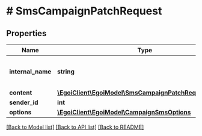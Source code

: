 # # SmsCampaignPatchRequest

## Properties

Name | Type | Description | Notes
------------ | ------------- | ------------- | -------------
**internal_name** | **string** | SMS campaign internal name | [optional]
**content** | [**\EgoiClient\EgoiModel\SmsCampaignPatchRequestContent**](SmsCampaignPatchRequestContent.md) |  | [optional]
**sender_id** | **int** |  | [optional]
**options** | [**\EgoiClient\EgoiModel\CampaignSmsOptions**](CampaignSmsOptions.md) |  | [optional]

[[Back to Model list]](../../README.md#models) [[Back to API list]](../../README.md#endpoints) [[Back to README]](../../README.md)
